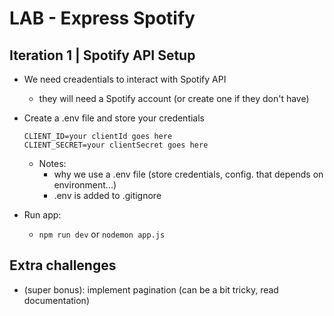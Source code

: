 
# LAB - Express Spotify



## Iteration 1 | Spotify API Setup
- We need creadentials to interact with Spotify API
  - they will need a Spotify account (or create one if they don't have)


- Create a .env file and store your credentials

    ```
    CLIENT_ID=your clientId goes here
    CLIENT_SECRET=your clientSecret goes here
    ```

    - Notes:
        - why we use a .env file (store credentials, config. that depends on environment...)
        - .env is added to .gitignore

- Run app:
  - `npm run dev` or `nodemon app.js`





## Extra challenges

- (super bonus): implement pagination (can be a bit tricky, read documentation)

